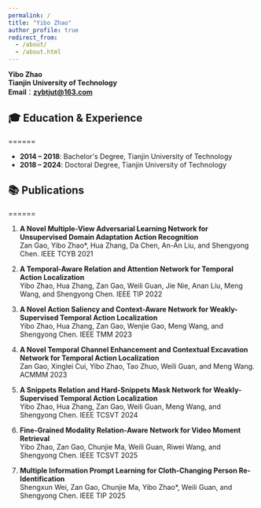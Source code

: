 ```yaml
---
permalink: /
title: "Yibo Zhao"
author_profile: true
redirect_from: 
  - /about/
  - /about.html
---
```


**Yibo Zhao**  <br>
**Tianjin University of Technology**  <br>
**Email**：**zybtjut@163.com** <br>

## 🎓 Education & Experience
======

- **2014 – 2018**: Bachelor's Degree, Tianjin University of Technology  
- **2018 – 2024**: Doctoral Degree, Tianjin University of Technology

## 📚 Publications
======
1. **A Novel Multiple-View Adversarial Learning Network for Unsupervised Domain Adaptation Action Recognition**  
   Zan Gao, Yibo Zhao*, Hua Zhang, Da Chen, An-An Liu, and Shengyong Chen. IEEE TCYB 2021

2. **A Temporal-Aware Relation and Attention Network for Temporal Action Localization**  
   Yibo Zhao, Hua Zhang, Zan Gao, Weili Guan, Jie Nie, Anan Liu, Meng Wang, and Shengyong Chen. IEEE TIP 2022

3. **A Novel Action Saliency and Context-Aware Network for Weakly-Supervised Temporal Action Localization**  
   Yibo Zhao, Hua Zhang, Zan Gao, Wenjie Gao, Meng Wang, and Shengyong Chen. IEEE TMM 2023

4. **A Novel Temporal Channel Enhancement and Contextual Excavation Network for Temporal Action Localization**  
   Zan Gao, Xinglei Cui, Yibo Zhao, Tao Zhuo, Weili Guan, and Meng Wang. ACMMM 2023 

5. **A Snippets Relation and Hard-Snippets Mask Network for Weakly-Supervised Temporal Action Localization**  
   Yibo Zhao, Hua Zhang, Zan Gao, Weili Guan, Meng Wang, and Shengyong Chen. IEEE TCSVT 2024

6. **Fine-Grained Modality Relation-Aware Network for Video Moment Retrieval**  
   Yibo Zhao, Zan Gao, Chunjie Ma, Weili Guan, Riwei Wang, and Shengyong Chen. IEEE TCSVT 2025

7. **Multiple Information Prompt Learning for Cloth-Changing Person Re-Identification**  
   Shengxun Wei, Zan Gao, Chunjie Ma, Yibo Zhao*, Weili Guan, and Shengyong Chen. IEEE TIP 2025 
